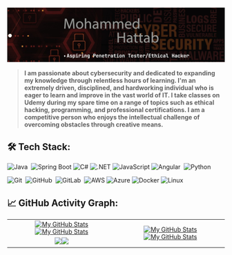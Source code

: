 [![](header.jpg)](#)

> <b>I am passionate about cybersecurity and dedicated to expanding my knowledge through relentless hours of learning. I'm an extremely driven, disciplined, and hardworking individual who is eager to learn and improve in the vast world of IT. I take classes on Udemy during my spare time on a range of topics such as ethical hacking, programming, and professional certifications. I am a competitive person who enjoys the intellectual challenge of overcoming obstacles through creative means.</b>

## 🛠️ Tech Stack:
![Java](https://img.shields.io/badge/-Java-555?style=flat&logo=openjdk&logoColor=FFA518)&nbsp;
![Spring Boot](https://img.shields.io/badge/-Spring%20Boot-555?style=flat&logo=SpringBoot)
![C#](https://img.shields.io/badge/-C%23-555?style=flat&logo=c-sharp)
![.NET](https://img.shields.io/badge/-.NET-555?style=flat&logo=.net)
![JavaScript](https://img.shields.io/badge/-JavaScript-555?style=flat&logo=javascript)
![Angular](https://img.shields.io/badge/-Angular-555?style=flat&logo=angular)&nbsp;
![Python](https://img.shields.io/badge/-Python-555?style=flat&logo=python)&nbsp;

![Git](https://img.shields.io/badge/-Git-555?style=flat&logo=git)&nbsp;
![GitHub](https://img.shields.io/badge/-GitHub-555?style=flat&logo=github)&nbsp;
![GitLab](https://img.shields.io/badge/-GitLab-555?style=flat&logo=gitlab)&nbsp;
![AWS](https://img.shields.io/badge/-AWS-555?style=flat&logo=amazon-aws)
![Azure](https://img.shields.io/badge/-Azure-555?style=flat&logo=microsoft-azure)
![Docker](https://img.shields.io/badge/-Docker-555?style=flat&logo=Docker)
![Linux](https://img.shields.io/badge/-Linux-555?style=flat&logo=linux)



## 📈 GitHub Activity Graph:

<table>
    <tr>
        <td align="center"><a href="https://github.com/The-Hustler-Hattab#gh-light-mode-only"><img src="https://github-readme-stats.vercel.app/api?username=The-Hustler-Hattab&show_icons=true&theme=default&include_all_commits=true#gh-light-mode-only" alt="My GitHub Stats"/></a><a href="https://github.com/The-Hustler-Hattab#gh-dark-mode-only"><img src="https://github-readme-stats.vercel.app/api?username=The-Hustler-Hattab&show_icons=true&theme=tokyonight&include_all_commits=true#gh-dark-mode-only" alt="My GitHub Stats"/></a></td>
        <td rowspan="2" align="center"><a href="https://github.com/The-Hustler-Hattab#gh-light-mode-only"><img src="https://github-readme-stats.vercel.app/api/top-langs/?username=The-Hustler-Hattab&theme=default&langs_count=8#gh-light-mode-only" alt="My GitHub Stats"/></a><a href="https://github.com/The-Hustler-Hattab#gh-dark-mode-only"><img src="https://github-readme-stats.vercel.app/api/top-langs/?username=The-Hustler-Hattab&theme=tokyonight&langs_count=8#gh-dark-mode-only" alt="My GitHub Stats"/></a></td>
    </tr>
    <tr>
        <td align="center"><a href="https://github.com/The-Hustler-Hattab#gh-light-mode-only"><img src="https://github-readme-streak-stats.herokuapp.com/?user=The-Hustler-Hattab&theme=default"/></a><a href="https://github.com/The-Hustler-Hattab#gh-dark-mode-only"><img src="https://github-readme-streak-stats.herokuapp.com/?user=The-Hustler-Hattab&theme=tokyonight"/></a></td>
    </tr>
</table>
